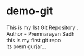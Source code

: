 # demo-git
This is my 1st Git Repository .
<br>
Author - Premnarayan Sadh
<br>
this is my first git repo
<br>
its prem gurjar...


